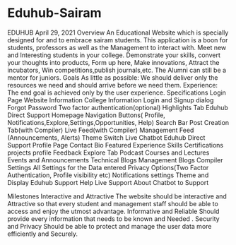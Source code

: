# Eduhub-Sairam

EDUHUB
April 29, 2021
Overview
An Educational Website which is specially designed for and to embrace sairam students. This application is a boon for students, professors as well as the Management to interact with. Meet new and Interesting students in your college. Demonstrate your skills, convert your thoughts into products, Form up here, Make innovations, Attract the incubators, Win competitions,publish journals,etc. The Alumni can still be a mentor for juniors.
Goals
As little as possible: We should deliver only the resources we need and should arrive before we need them.
Experience: The end goal is achieved only by the user experience.
Specifications
Login Page
Website Information
College Information
Login and Signup dialog
Forgot Password
Two factor authentication(optional)
Highlights Tab
Eduhub Direct Support
Homepage
Navigation Buttons( Profile, Notifications,Explore,Settings,Opportunities, Help)
Search Bar
Post Creation Tab(with Compiler)
Live Feed(with Compiler)
Management Feed (Announcements, Alerts)
Theme Switch
Live Chatbot
Eduhub Direct Support
Profile Page
Contact
Bio
Featured
Experience
Skills
Certifications
projects
profile Feedback
Explore Tab
Podcast
Courses and Lectures
Events and Announcements
Technical Blogs
Management Blogs
Compiler
Settings
All Settings for the Data entered
Privacy Options(Two Factor Authentication, Profile visibility etc)
Notifications settings
Theme and Display
Eduhub Support
Help
Live Support
About
Chatbot to Support

Milestones
Interactive and Attractive
The website should be interactive and Attractive so that every student and management staff should be able to access and enjoy the utmost advantage.
Informative and Reliable
Should provide every information that needs to be known and Needed .
Security and Privacy
Should be able to protect and manage the user data more efficiently and Securely.
